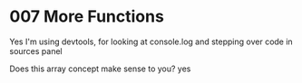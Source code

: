 # 007 More Functions

Yes I'm using devtools, for looking at console.log and stepping over code in sources panel

Does this array concept make sense to you?
yes